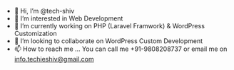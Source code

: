 - 👋 Hi, I’m @tech-shiv
- 👀 I’m interested in Web Development
- 🌱 I’m currently working on PHP (Laravel Framwork) & WordPress Customization
- 💞️ I’m looking to collaborate on WordPress Custom Development
- 📫 How to reach me ... You can call me +91-9808208737 or email me on info.techieshiv@gmail.com

<!---
tech-shiv/tech-shiv is a ✨ special ✨ repository because its `README.md` (this file) appears on your GitHub profile.
You can click the Preview link to take a look at your changes.
--->
